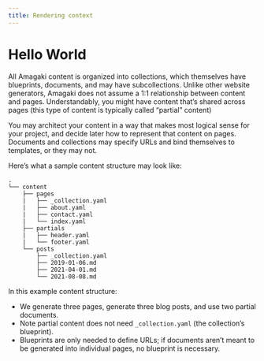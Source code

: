 ```yaml
---
title: Rendering context
---
```

# Hello World

All Amagaki content is organized into collections, which themselves have blueprints, documents, and may have subcollections. Unlike other website generators, Amagaki does not assume a 1:1 relationship between content and pages. Understandably, you might have content that’s shared across pages (this type of content is typically called “partial” content)

You may architect your content in a way that makes most logical sense for your project, and decide later how to represent that content on pages. Documents and collections may specify URLs and bind themselves to templates, or they may not.

Here’s what a sample content structure may look like:

```
.
└── content
    ├── pages
    |   ├── _collection.yaml
    |   ├── about.yaml
    |   ├── contact.yaml
    |   └── index.yaml
    ├── partials
    |   ├── header.yaml
    |   └── footer.yaml
    └── posts
        ├── _collection.yaml
        ├── 2019-01-06.md
        ├── 2021-04-01.md
        └── 2021-08-08.md
```

In this example content structure:

- We generate three pages, generate three blog posts, and use two partial documents.
- Note partial content does not need `_collection.yaml` (the collection’s blueprint).
- Blueprints are only needed to define URLs; if documents aren’t meant to be generated into individual pages, no blueprint is necessary.
